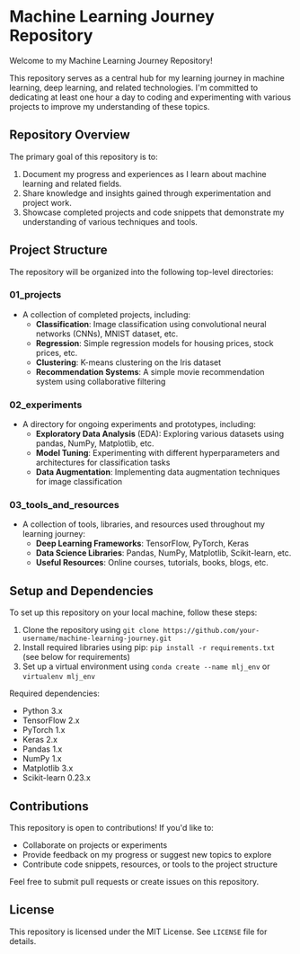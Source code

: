 **Machine Learning Journey Repository**
=====================================

Welcome to my Machine Learning Journey Repository!

This repository serves as a central hub for my learning journey in machine learning, deep learning, and related technologies. I'm committed to dedicating at
least one hour a day to coding and experimenting with various projects to improve my understanding of these topics.

**Repository Overview**
-------------------

The primary goal of this repository is to:

1. Document my progress and experiences as I learn about machine learning and related fields.
2. Share knowledge and insights gained through experimentation and project work.
3. Showcase completed projects and code snippets that demonstrate my understanding of various techniques and tools.

**Project Structure**
------------------

The repository will be organized into the following top-level directories:

### 01_projects

* A collection of completed projects, including:
	+ **Classification**: Image classification using convolutional neural networks (CNNs), MNIST dataset, etc.
	+ **Regression**: Simple regression models for housing prices, stock prices, etc.
	+ **Clustering**: K-means clustering on the Iris dataset
	+ **Recommendation Systems**: A simple movie recommendation system using collaborative filtering

### 02_experiments

* A directory for ongoing experiments and prototypes, including:
	+ **Exploratory Data Analysis** (EDA): Exploring various datasets using pandas, NumPy, Matplotlib, etc.
	+ **Model Tuning**: Experimenting with different hyperparameters and architectures for classification tasks
	+ **Data Augmentation**: Implementing data augmentation techniques for image classification

### 03_tools_and_resources

* A collection of tools, libraries, and resources used throughout my learning journey:
	+ **Deep Learning Frameworks**: TensorFlow, PyTorch, Keras
	+ **Data Science Libraries**: Pandas, NumPy, Matplotlib, Scikit-learn, etc.
	+ **Useful Resources**: Online courses, tutorials, books, blogs, etc.

**Setup and Dependencies**
-------------------------

To set up this repository on your local machine, follow these steps:

1. Clone the repository using `git clone https://github.com/your-username/machine-learning-journey.git`
2. Install required libraries using pip: `pip install -r requirements.txt` (see below for requirements)
3. Set up a virtual environment using `conda create --name mlj_env` or `virtualenv mlj_env`

Required dependencies:

* Python 3.x
* TensorFlow 2.x
* PyTorch 1.x
* Keras 2.x
* Pandas 1.x
* NumPy 1.x
* Matplotlib 3.x
* Scikit-learn 0.23.x

**Contributions**
-----------------

This repository is open to contributions! If you'd like to:

* Collaborate on projects or experiments
* Provide feedback on my progress or suggest new topics to explore
* Contribute code snippets, resources, or tools to the project structure

Feel free to submit pull requests or create issues on this repository.

**License**
----------

This repository is licensed under the MIT License. See `LICENSE` file for details.
